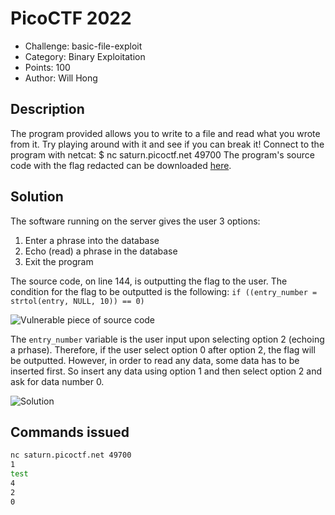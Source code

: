 # PicoCTF 2022
- Challenge: basic-file-exploit
- Category: Binary Exploitation
- Points: 100
- Author: Will Hong

## Description
The program provided allows you to write to a file and read what you wrote from it. Try playing around with it and see if you can break it!
Connect to the program with netcat:
$ nc saturn.picoctf.net 49700
The program's source code with the flag redacted can be downloaded [here](https://artifacts.picoctf.net/c/539/program-redacted.c).

## Solution
The software running on the server gives the user 3 options:
1. Enter a phrase into the database
2. Echo (read) a phrase in the database
3. Exit the program

The source code, on line 144, is outputting the flag to the user. The condition for the flag to be outputted is the following:
`if ((entry_number = strtol(entry, NULL, 10)) == 0)`

![Vulnerable piece of source code](https://imgur.com/xFgrqqC.png)

The `entry_number` variable is the user input upon selecting option 2 (echoing a prhase). Therefore, if the user select option 0 after option 2, the flag will be outputted.
However, in order to read any data, some data has to be inserted first. So insert any data using option 1 and then select option 2 and ask for data number 0.

![Solution](https://imgur.com/IxajpHb.png)

## Commands issued
```bash
nc saturn.picoctf.net 49700
1
test
4
2
0
```
